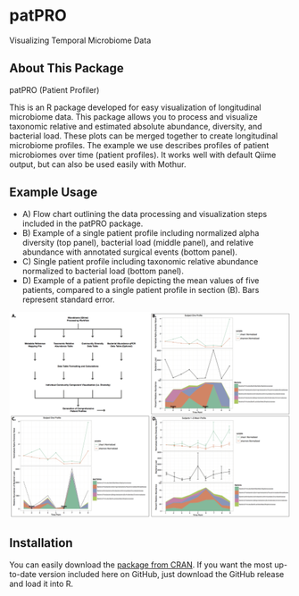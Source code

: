 # patPRO
Visualizing Temporal Microbiome Data

## About This Package
patPRO (Patient Profiler)

This is an R package developed for easy visualization of longitudinal microbiome data. This package allows you to process and visualize taxonomic relative and estimated absolute abundance, diversity, and bacterial load. These plots can be merged together to create longitudinal microbiome profiles. The example we use describes profiles of patient microbiomes over time (patient profiles). It works well with default Qiime output, but can also be used easily with Mothur.

## Example Usage
* A) Flow chart outlining the data processing and visualization steps included in the patPRO package. 
* B) Example of a single patient profile including normalized alpha diversity (top panel), bacterial load (middle panel), and relative abundance with annotated surgical events (bottom panel). 
* C) Single patient profile including taxonomic relative abundance normalized to bacterial load (bottom panel). 
* D) Example of a patient profile depicting the mean values of five patients, compared to a single patient profile in section (B). Bars represent standard error.

![patPRO Example Image](https://github.com/Microbiology/patPRO/blob/master/Images/Figure1.jpg)

## Installation
You can easily download the [package from CRAN](https://cran.r-project.org/web/packages/patPRO/). If you want the most up-to-date version included here on GitHub, just download the GitHub release and load it into R.
